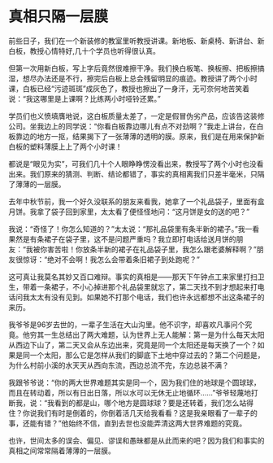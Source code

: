 # 真相只隔一层膜

前些日子，我们在一个新装修的教室里听教授讲课。新地板、新桌椅、新讲台、新白板，教授心情特好,几十个学员也听得很认真。 

但第一次用新白板，写上字后竟然很难擦干净。我们换白板笔、换板擦、把板擦搞湿，想尽办法还是不行，擦完后白板上总会残留明显的痕迹。教授讲了两个小时课，白板已经“污迹斑斑”成灰色了，教授也擦出了一身汗，无可奈何地苦笑着说：“我这哪里是上课啊？比练两小时哑铃还累。” 

学员们也义愤填膺地说，这白板质量太差了，一定是假冒伪劣产品，应该告这装修公司。坐我边上的同学说：“你看白板靠边哪儿有点不对劲啊？”我走上讲台，在白板靠边的地方一抠，结果揭下了一张薄薄的透明的膜。原来，我们是在用来保护新白板的塑料薄膜上上了两个小时课！ 

都说是“眼见为实”，可我们几十个人眼睁睁愣没看出来，教授写了两个小时也没看出来。我们原来的猜测、判断、结论都错了，事实的真相离我们只差半毫米，只隔了薄薄的一层膜。 

去年中秋节前，我一个好久没联系的朋友来看我，她拿了一个礼品袋子，里面有盒月饼。我拿了袋子回到家里，太太看了便怪怪地问：“这月饼是女的送的吧？” 

我说：“奇怪了！你怎么知道的？”太太说：“那礼品袋里有条半新的裙子。”我一看果然是有条裙子在袋子里，这不是问题严重吗？我立即打电话给送月饼的朋友：“我被你害苦啦！你放条半新的裙子在礼品袋子里，我怎么跟老婆解释啊？”朋友很惊讶：“绝对不会啊！我怎么会带着条旧裙子到处跑呢？” 

这可真让我莫名其妙又百口难辩。事实的真相是——那天下午钟点工来家里打扫卫生，带着一条裙子，不小心掉进那个礼品袋里就忘了，第二天找不到才想起来打电话问我太太有没有见到。如果她不打那个电话，我们也许永远都想不出这条裙子的来历。 

我爷爷是96岁去世的，一辈子生活在大山沟里。他不识字，却喜欢凡事问个究竟。他穷其一生总结出了两大难题，认为世界上无人能解：第一是为什么每天太阳从西边下山了，第二天又会从东边出来，究竟是同一个太阳还是每天换了一个？如果是同一个太阳，那么它是怎样从我们的脚底下土地中穿过去的？第二个问题是，为什么村前小溪的水天天从西向东流，西边总流不完，东边总装不满？ 

我跟爷爷说：“你的两大世界难题其实是同一个，因为我们住的地球是个圆球球，而且在转动着，所以有日出日落，所以水可以无休无止地循环……”爷爷轻蔑地打断我，说：“我看到的都是山，哪个地方是圆球球？要是还转着，我们怎么站得住？你说我们有时是倒着的，你倒着活几天给我看看？这是我亲眼看了一辈子的事，还能有错？”他始终不信，直到去世也没能弄清这两大世界难题的究竟。 

也许，世间太多的误会、偏见、谬误和愚昧都是从此而来的吧？因为我们和事实的真相之间常常隔着薄薄的一层膜。
 